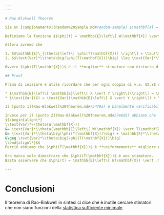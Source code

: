 ```yaml
---
---

# Rao-Blakwell Theorem

Sia un [campionamento](Random%20Sample.md#random-sample) $\mathbf{X} = (X_1, ..., X_n)$ dipendente da un parametro $\theta$, sia $T(\mathbf{X})$ una **[statistica sufficiente](Statistiche%20Sufficienti.md#statistica-sufficiente)** per $\theta$, e sia $W(\mathbf{X})$ uno **[stimatore non distorto](Stimatori%20Puntuali.md#401481)** per $\tau(\theta)$.

Definiamo la funzione $$\phi(t) = \mathbb{E}\left\[ W(\mathbf{X}) \vert ;t; \right\]$$

Allora avremo che

1. $$\mathbb{E}\_{\theta}\left\[ \phi(T(\mathbf{X})) \right\] = \tau(\theta)$$ ^75479a
1. $$\text{Var}*\\theta\big(\phi(T(\mathbf{X}))\big) \leq \text{Var}*\\theta(W(\mathbf{X}))$$ ^57e6d5

Ovvero $\phi(T(\mathbf{X}))$ è il **miglior** stimatore non distorto di $\tau(\theta)$.

## Proof

Prima di iniziare è utile ricordare che per ogni coppia di v.a. $X,Y$ si ha che

* $\mathbb{E}\left\[ \mathbb{E}\left\[ X \vert Y \right\]\\right\] = \mathbb{E}\left\[ X \right\]$
* $\text{Var}(X) = \text{Var}(\mathbb{E}\left\[ X \vert Y \right\]) + \mathbb{E}\left\[\\text{Var}( X \vert Y) \right\]$

Il [punto 1](Rao-Blakwell%20Theorem.md#75479a) è banalmente verificabile $$\mathbb{E}*{\theta}\left\[ \phi(T(\mathbf{X})) \right\] = \mathbb{E}*{\theta}\left\[ \mathbb{E}\left\[ W(\mathbf{X}) \vert T(\mathbf{X}) \right\] \right\] = \mathbb{E}\_\\theta\left\[ W(\mathbf{X}) \right\] = \tau(\theta)$$ perciò $\phi(T(\mathbf{X}))$ è **non distorto** per $\tau(\theta)$.

Invece per il [punto 2](Rao-Blakwell%20Theorem.md#57e6d5) abbiamo che
$$\begin{align\*}
\\text{Var}*\\theta(W(\mathbf{X}))
&= \text{Var}*\\theta(\mathbb{E}\left\[ W(\mathbf{X}) \vert T(\mathbf{X}) \right\]) + \mathbb{E}*\\theta\left\[ \text{Var}(W(\mathbf{X}) \vert T(\mathbf{X})) \right\]\\
&= \text{Var}*\\theta\big(\phi(T(\mathbf{X}))\big) + \mathbb{E}*\\theta\left\[ \text{Var}(W(\mathbf{X}) \vert T(\mathbf{X})) \right\]\\
&\geq \text{Var}*\\theta\big(\phi(T(\mathbf{X}))\big)
\\end{align\*}$$
Perciò abbiamo che $\phi(T(\mathbf{X}))$ è **uniformemente** migliore di $W(\mathbf{X})$.

Ora manca solo dimostrare che $\phi(T(\mathbf{X}))$ è uno stimatore.
Basta osservare che $\phi(t) = \mathbb{E}\left\[ W(\mathbf{X}) \vert ;t; \right\]$ è una funzione dei soli parametri $X_1, ..., X_n$, perciò è *indipendente* da $\theta$, perciò è uno stimatore $\square$.

---
```


# Conclusioni

Il teorema di Rao-Blakwell in sintesi ci dice che è inutile cercare stimatori che non siano funzioni della [statistica sufficiente minimale](Statistiche%20Sufficienti.md#def-statistica-sufficiente-minimale).
